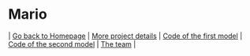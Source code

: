 # Mario

| [Go back to Homepage](https://matheli.github.io/BWKI/) | [More project details](https://matheli.github.io/BWKI/posts/More%20details.html) | [Code of the first model](./posts/First_model.md) | [Code of the second model](./posts/Second_model.md) | [The team](https://matheli.github.io/BWKI/posts/The_team/The_team.html) |
